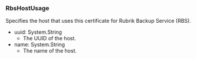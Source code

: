 ### RbsHostUsage
Specifies the host that uses this certificate for Rubrik Backup Service (RBS).

- uuid: System.String
  - The UUID of the host.
- name: System.String
  - The name of the host.
